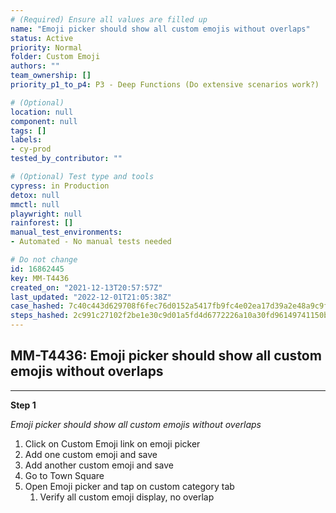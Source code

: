 ```yaml
---
# (Required) Ensure all values are filled up
name: "Emoji picker should show all custom emojis without overlaps"
status: Active
priority: Normal
folder: Custom Emoji
authors: ""
team_ownership: []
priority_p1_to_p4: P3 - Deep Functions (Do extensive scenarios work?)

# (Optional)
location: null
component: null
tags: []
labels:
- cy-prod
tested_by_contributor: ""

# (Optional) Test type and tools
cypress: in Production
detox: null
mmctl: null
playwright: null
rainforest: []
manual_test_environments:
- Automated - No manual tests needed

# Do not change
id: 16862445
key: MM-T4436
created_on: "2021-12-13T20:57:57Z"
last_updated: "2022-12-01T21:05:38Z"
case_hashed: 7c40c443d629708f6fec76d0152a5417fb9fc4e02ea17d39a2e48a9c9f719bcc6dc0e01d8cda3d1a6a2903dce3176900
steps_hashed: 2c991c27102f2be1e30c9d01a5fd4d6772226a10a30fd96149741150b85d2ea50739ee8f6e274a7fa11c85dc2b71ba0c
---
```


<!-- (Auto-generated) Based on frontmatter's "key" and "name" -->

## MM-T4436: Emoji picker should show all custom emojis without overlaps

---

**Step 1**

_Emoji picker should show all custom emojis without overlaps_

1. Click on Custom Emoji link on emoji picker
2. Add one custom emoji and save
3. Add another custom emoji and save
4. Go to Town Square 
5. Open Emoji picker and tap on custom category tab
   1. Verify all custom emoji display, no overlap
